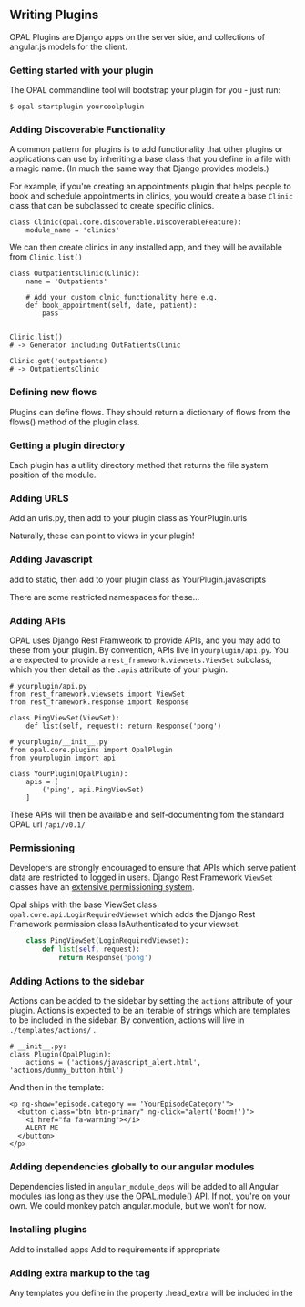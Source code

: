 ## Writing Plugins

OPAL Plugins are Django apps on the server side, and collections of angular.js
models for the client.

### Getting started with your plugin

The OPAL commandline tool will bootstrap your plugin for you - just run:

    $ opal startplugin yourcoolplugin


### Adding Discoverable Functionality

A common pattern for plugins is to add functionality that other plugins or applications
can use by inheriting a base class that you define in a file with a magic name. (In
much the same way that Django provides models.)

For example, if you're creating an appointments plugin that helps people to book and schedule
appointments in clinics, you would create a base `Clinic` class that can be subclassed to
create specific clinics.

    class Clinic(opal.core.discoverable.DiscoverableFeature):
        module_name = 'clinics'

We can then create clinics in any installed app, and they will be available from `Clinic.list()`

    class OutpatientsClinic(Clinic):
        name = 'Outpatients'

        # Add your custom clnic functionality here e.g.
        def book_appointment(self, date, patient):
            pass


    Clinic.list()
    # -> Generator including OutPatientsClinic

    Clinic.get('outpatients)
    # -> OutpatientsClinic

### Defining new flows

Plugins can define flows. They should return a dictionary of flows from the
flows() method of the plugin class.

### Getting a plugin directory

Each plugin has a utility directory method that returns
the file system position of the module.

### Adding URLS

Add an urls.py, then add to your plugin class as YourPlugin.urls

Naturally, these can point to views in your plugin!

### Adding Javascript

add to static, then add to your plugin class as YourPlugin.javascripts

There are some restricted namespaces for these...

### Adding APIs

OPAL uses Django Rest Framweork to provide APIs, and you may add to these from your plugin.
By convention, APIs live in `yourplugin/api.py`. You are expected to provide a
`rest_framework.viewsets.ViewSet` subclass, which you then detail as the `.apis` attribute
of your plugin.

    # yourplugin/api.py
    from rest_framework.viewsets import ViewSet
    from rest_framework.response import Response

    class PingViewSet(ViewSet):
        def list(self, request): return Response('pong')

    # yourplugin/__init__.py
    from opal.core.plugins import OpalPlugin
    from yourplugin import api

    class YourPlugin(OpalPlugin):
        apis = [
            ('ping', api.PingViewSet)
        ]

These APIs will then be available and self-documenting fom the standard OPAL url `/api/v0.1/`

### Permissioning

Developers are strongly encouraged to ensure that APIs which
serve patient data are restricted to logged in users. Django Rest Framework `ViewSet` classes
have an [extensive permissioning system](http://www.django-rest-framework.org/api-guide/permissions/).

Opal ships with the base ViewSet class `opal.core.api.LoginRequiredViewset` which adds the Django
Rest Framework permission class IsAuthenticated to your viewset.


```python
    class PingViewSet(LoginRequiredViewset):
        def list(self, request):
            return Response('pong')
```

### Adding Actions to the sidebar

Actions can be added to the sidebar by setting the `actions` attribute of your plugin.
Actions is expected to be an iterable of strings which are templates to be included in
the sidebar. By convention, actions will live in `./templates/actions/` .

    # __init__.py:
    class Plugin(OpalPlugin):
        actions = ('actions/javascript_alert.html', 'actions/dummy_button.html')

And then in the template:

    <p ng-show="episode.category == 'YourEpisodeCategory'">
      <button class="btn btn-primary" ng-click="alert('Boom!')">
        <i href="fa fa-warning"></i>
        ALERT ME
      </button>
    </p>

### Adding dependencies globally to our angular modules

Dependencies listed in `angular_module_deps` will be added to all Angular modules (as long as they
use the OPAL.module() API. If not, you're on your own. We could monkey patch angular.module, but we
won't for now.

### Installing plugins

Add to installed apps
Add to requirements if appropriate

### Adding extra markup to the <head> tag

Any templates you define in the property .head_extra will be included in the <head>
